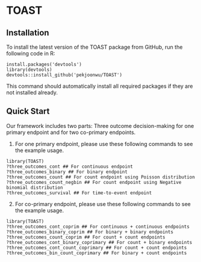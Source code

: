 # TOAST
## Installation
To install the latest version of the TOAST package from GitHub, run the following code in R:
```
install.packages('devtools')
library(devtools)
devtools::install_github('pekjoonwu/TOAST')
```
This command should automatically install all required packages if they are not installed already.

## Quick Start
Our framework includes two parts: Three outcome decision-making for one primary endpoint and for two co-primary endpoints.
1. For one primary endpoint, please use these following commands to see the example usage.
```
library(TOAST)
?three_outcomes_cont ## For continuous endpoint
?three_outcomes_binary ## For binary endpoint
?three_outcomes_count ## For count endpoint using Poisson distribution
?three_outcomes_count_negbin ## For count endpoint using Negative binomial distribution
?three_outcomes_survival ## For time-to-event endpoint
```

2. For co-primary endpoint, please use these following commands to see the example usage.
```
library(TOAST)
?three_outcomes_cont_coprim ## For continuous + continuous endpoints
?three_outcomes_binary_coprim ## For binary + binary endpoints
?three_outcomes_count_coprim ## For count + count endpoints
?three_outcomes_cont_binary_coprimary ## For count + binary endpoints
?three_outcomes_cont_count_coprimary ## For count + count endpoints
?three_outcomes_bin_count_coprimary ## For binary + count endpoints
```
